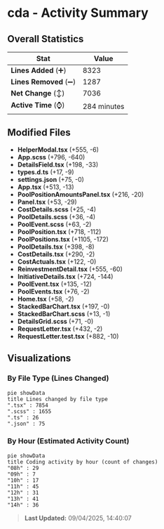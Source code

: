 # cda - Activity Summary 

## Overall Statistics

| Stat                   | Value                                                             |
| ---------------------- | ----------------------------------------------------------------- |
| **Lines Added** (➕)   | 8323                                          |
| **Lines Removed** (➖) | 1287                                        |
| **Net Change** (↕)    | 7036                |
| **Active Time** (⌚)   | 284 minutes |


## Modified Files
- **HelperModal.tsx** (+555, -6)
- **App.scss** (+796, -640)
- **DetailsField.tsx** (+198, -33)
- **types.d.ts** (+17, -9)
- **settings.json** (+75, -0)
- **App.tsx** (+513, -13)
- **PoolPositionAmountsPanel.tsx** (+216, -20)
- **Panel.tsx** (+53, -29)
- **CostDetails.scss** (+25, -4)
- **PoolDetails.scss** (+36, -4)
- **PoolEvent.scss** (+63, -2)
- **PoolPosition.tsx** (+718, -112)
- **PoolPositions.tsx** (+1105, -172)
- **PoolDetails.tsx** (+398, -8)
- **CostDetails.tsx** (+290, -2)
- **CostActuals.tsx** (+122, -0)
- **ReinvestmentDetail.tsx** (+555, -60)
- **InitiativeDetails.tsx** (+724, -144)
- **PoolEvent.tsx** (+135, -12)
- **PoolEvents.tsx** (+76, -2)
- **Home.tsx** (+58, -2)
- **StackedBarChart.tsx** (+197, -0)
- **StackedBarChart.scss** (+13, -1)
- **DetailsGrid.scss** (+71, -0)
- **RequestLetter.tsx** (+432, -2)
- **RequestLetter.test.tsx** (+882, -10)

## Visualizations

### By File Type (Lines Changed)

```mermaid
pie showData
title Lines changed by file type
".tsx" : 7854
".scss" : 1655
".ts" : 26
".json" : 75
```

### By Hour (Estimated Activity Count)

```mermaid
pie showData
title Coding activity by hour (count of changes)
"08h" : 29
"09h" : 7
"10h" : 17
"11h" : 45
"12h" : 31
"13h" : 41
"14h" : 36
```


> **Last Updated:** 09/04/2025, 14:40:07